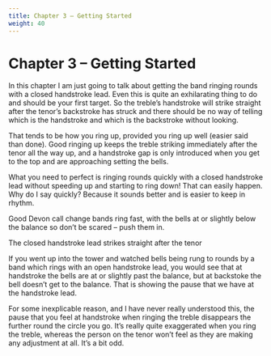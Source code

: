 ```yaml
---
title: Chapter 3 – Getting Started
weight: 40
---
```


# Chapter 3 – Getting Started

In this chapter I am just going to talk about getting the band ringing rounds with a closed handstroke lead. Even this is quite an exhilarating thing to do and should be your first target. So the treble’s handstroke will strike straight after the tenor’s backstroke has struck and there should be no way of telling which is the handstroke and which is the backstroke without looking.

That tends to be how you ring up, provided you ring up well (easier said than done). Good ringing up keeps the treble striking immediately after the tenor all the way up, and a handstroke gap is only introduced when you get to the top and are approaching setting the bells.

What you need to perfect is ringing rounds quickly with a closed handstroke lead without speeding up and starting to ring down! That can easily happen. Why do I say quickly? Because it sounds better and is easier to keep in rhythm.

Good Devon call change bands ring fast, with the bells at or slightly below the balance so don’t be scared – push them in.

The closed handstroke lead strikes straight after the tenor

If you went up into the tower and watched bells being rung to rounds by a band which rings with an open handstroke lead, you would see that at handstroke the bells are at or slightly past the balance, but at backstoke the bell doesn’t get to the balance. That is showing the pause that we have at the handstroke lead.

For some inexplicable reason, and I have never really understood this, the pause that you feel at handstroke when ringing the treble disappears the further round the circle you go. It’s really quite exaggerated when you ring the treble, whereas the person on the tenor won’t feel as they are making any adjustment at all. It’s a bit odd.
